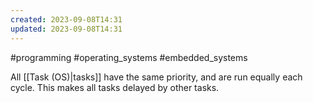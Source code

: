 ```yaml
---
created: 2023-09-08T14:31
updated: 2023-09-08T14:31
---
```

#programming #operating_systems #embedded_systems

All [[Task (OS)|tasks]] have the same priority, and are run equally each cycle. This makes all tasks delayed by other tasks.
